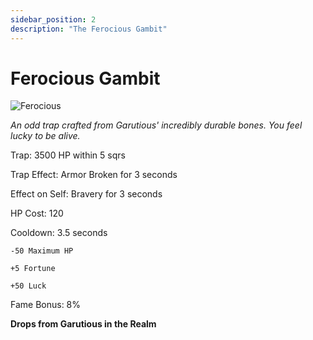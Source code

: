 ```yaml
---
sidebar_position: 2
description: "The Ferocious Gambit"
---
```


# Ferocious Gambit

![Ferocious](https://vwiki.valorserver.com/api/item/picture/ferocious%20gambit)

<i>An odd trap crafted from Garutious' incredibly durable bones. You feel lucky to be alive.</i>

Trap: 3500 HP within 5 sqrs

Trap Effect: Armor Broken for 3 seconds

Effect on Self: Bravery for 3 seconds

HP Cost: 120

Cooldown: 3.5 seconds

    -50 Maximum HP
    
    +5 Fortune
    
    +50 Luck

Fame Bonus: 8%

**Drops from Garutious in the Realm**
